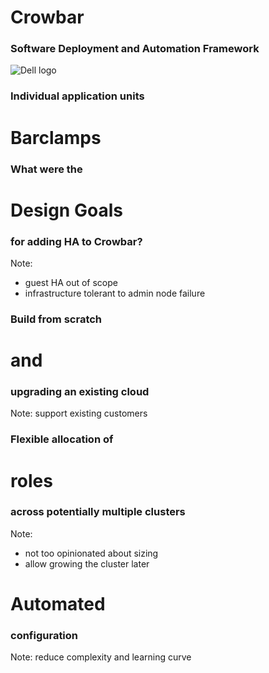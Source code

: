 # Crowbar


### Software Deployment and Automation Framework


![Dell logo](images/dell-logo.svg)


### Individual application units
# Barclamps


### What were the
# Design Goals
### for adding HA to Crowbar?
Note:
- guest HA out of scope
- infrastructure tolerant to admin node failure


### Build from scratch
# and
### upgrading an existing cloud
Note: support existing customers


### Flexible allocation of
# roles
### across potentially multiple clusters
Note:
- not too opinionated about sizing
- allow growing the cluster later


# Automated
### configuration
Note: reduce complexity and learning curve
